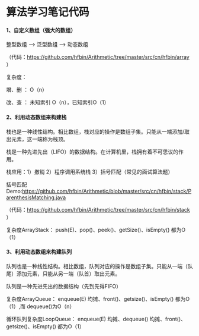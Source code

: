# 算法学习笔记代码
#### 1、自定义数组（强大的数组）

整型数组 --> 泛型数组 --> 动态数组  

（代码：https://github.com/hfbin/Arithmetic/tree/master/src/cn/hfbin/array  ）

复杂度：

增、删  ： O（n）

改、查  ： 未知索引 O（n），已知索引O（1） 

#### 2、利用动态数组来构建栈

栈也是一种线性结构。相比数组，栈对应的操作是数组子集。只能从一端添加/取出元素，这一端称为栈顶。

栈是一种先进先出（LIFO）的数据结构。在计算机里，栈拥有着不可思议的作用。

栈应用：1）撤销  2）程序调用系统栈 3）括号匹配（常见的面试算法题）

括号匹配Demo:https://github.com/hfbin/Arithmetic/blob/master/src/cn/hfbin/stack/ParenthesisMatching.java

（代码：https://github.com/hfbin/Arithmetic/tree/master/src/cn/hfbin/stack  ）

复杂度ArrayStack<E>：
push(E)、pop()、peek()、getSize()、isEmpty()   都为O（1）

#### 3、利用动态数组来构建队列
队列也是一种线性结构。相比数组，队列对应的操作是数组子集。只能从一端（队尾）添加元素，只能从另一端（队首）取出元素。

队列是一种先进先出的数据结构（先到先得FIFO）

复杂度ArrayQueue<E>：
enqueue(E) 均摊、front()、getsize()、isEmpty() 都为O（1）,而 dequeue()为O（n）


循环队列复杂度LoopQueue<E>：
enqueue(E) 均摊、dequeue() 均摊、front()、getsize()、isEmpty() 都为O（1）


